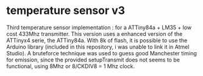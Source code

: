 # temperature sensor v3
Third temperature sensor implementation : for a ATTiny84a + LM35 + low cost 433Mhz transmitter.
This version uses a enhanced version of the ATTinyx4 serie, the ATTiny84a. With 8k of flash, it
is possible to use the Arduino library (included in this repository, i was unable to link it in
Atmel Studio). A bruteforce technique was used to guess good Manchester timing for emission, since
the provided setupTransmit does not seems to be functional, using 8Mhz or 8/CKDIV8 = 1 Mhz clock.
